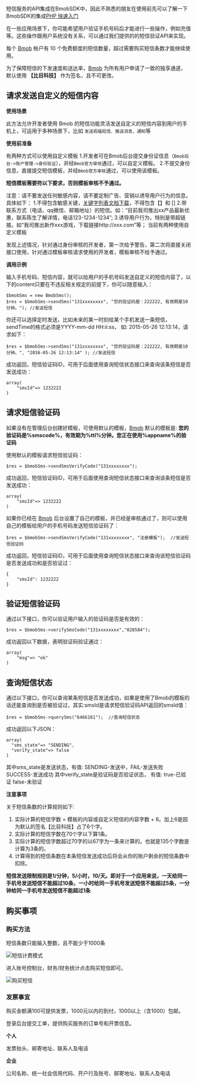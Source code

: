 短信服务的API集成在BmobSDK中，因此不熟悉的朋友在使用前先可以了解一下BmobSDK的集成[PHP 快速入门](http://docs.bmob.cn/data/PHP/a_faststart/doc/index.html)

在一些应用场景下，你可能希望用户验证手机号码后才能进行一些操作，例如充值等。这些操作跟用户系统没有关系，可以通过我们提供的的短信验证API来实现。

每个 [Bmob](http://www.bmob.cn/ "Bmob移动后端云服务平台") 帐户有 10 个免费额度的短信数量，超过需要购买短信条数才能继续使用。

为了保障短信的下发速度和送达率，[Bmob](http://www.bmob.cn/ "Bmob移动后端云服务平台") 为所有用户申请了一致的独享通道，默认使用 **【比目科技】** 作为签名，且不可更改。

## 请求发送自定义的短信内容

**使用场景**

 此方法允许开发者使用 Bmob 的短信功能灵活发送自定义的短信内容到用户的手机上，可运用于多种场景下，比如 `发送祝福短信、推送消息、通知`等


**使用前准备**

有两种方式可以使用自定义模板
1.开发者可在Bmob后台提交身份证信息（`Bmob后台->账户管理->身份验证`），并经`Bmob官方审核`通过，可以自定义模板。
2.不提交身份信息，直接提交短信模板，并经`Bmob官方审核`通过，可以使用该模板。

**短信模板需要符以下要求，否则模板审核不予通过。**

注意：请不要发送任何敏感内容，请不要定制广告、营销以诱导用户行为的信息。具体如下：
1.不得包含敏感关键，[关键字列表文档下载](https://github.com/bmob/bmob-public-docs)，不得包含【】和 [] 
2.带联系方式（电话、qq微信、邮箱地址）的短信。如：“目前我司推出xx产品最新优惠，联系陈生了解详情，电话123-1234-1234”;
3.诱导用户行为，特别是带超链接。如“我司推出新作xxx游戏，下载链接http://xxx.com”等；
当前有两种使用自定义模板

发现上述情况，针对通过身份审核的开发者，第一次给予警告，第二次将直接关闭接口使用，针对通过模板审核请求使用的开发者，模板审核不给予通过。

**调用示例**


输入手机号码、短信内容，就可以给用户的手机号码发送自定义的短信内容了，以下的content只要在不违反相关规定的前提下，你可以随意输入：
```
$bmobSms = new BmobSms();
$res = $bmobSms->sendSms("131xxxxxxxx", "您的验证码是：222222, 有效期是10分钟。"); //发送短信
```

你还可以选择定时发送，比如未来的某一时刻给某个手机发送一条短信，sendTime的格式必须是YYYY-mm-dd HH:ii:ss， 如: 2015-05-26 12:13:14，请求如下：
```
$res = $bmobSms->sendSms("131xxxxxxxx", "您的验证码是：222222, 有效期是10分钟。", "2016-05-26 12:13:14" ); //发送短信

```

成功返回，短信验证码ID，可用于后面使用查询短信状态接口来查询该条短信是否发送成功：
```
array(
	"smsId"=> 1232222
)
```

## 请求短信验证码
如果没有在管理后台创建好模板，可使用默认的模板，[Bmob](http://www.bmob.cn/ "Bmob移动后端云服务平台") 默认的模板是: **您的验证码是%smscode%，有效期为%ttl%分钟。您正在使用%appname%的验证码**

使用默认的模板请求短信验证码：
```
$res = $bmobSms->sendSmsVerifyCode("131xxxxxxxx"); 
```

成功返回，短信验证码ID，可用于后面使用查询短信状态接口来查询该条短信是否发送成功：
```
array(
	"smsId"=> 1232222
)
```

如果你已经在 [Bmob](http://www.bmob.cn/ "Bmob移动后端云服务平台") 后台设置了自己的模板，并已经是审核通过了，则可以使用自己的模板给用户的手机号码发送短信验证码了：
```
$res = $bmobSms->sendSmsVerifyCode("131xxxxxxxx", "注册模板");  //发送短信验证码
```

成功返回，短信验证码ID，可用于后面使用查询短信状态接口来查询该短信验证码是否发送成功和是否验证过：
```
{
	"smsId": 1232222
}
```


## 验证短信验证码

通过以下接口，你可以验证用户输入的验证码是否是有效的：
```
$res = $bmobSms->verifySmsCode("131xxxxxxxx","028584"); 
```

成功返回以下数据，表明验证码验证通过：
```
array(
	"msg"=> "ok"
)
```

## 查询短信状态

通过以下接口，你可以查询某条短信是否发送成功，如果是使用了Bmob的模板的话还能查询到是否被验证过，其实:smsId是请求短信验证码API返回的smsId值：
```
$res = $bmobSms->querySms("6466181");  //查询短信状态

```
成功返回以下JSON：
```
array(
  "sms_state"=> "SENDING", 
  "verify_state"=> false
)
```
其中sms_state是发送状态，有值: SENDING-发送中，FAIL-发送失败 SUCCESS-发送成功
其中verify_state是验证码是否验证状态， 有值: true-已验证 false-未验证

**注意事项**

关于短信条数的计算规则如下:

1. 实际计算的短信字数 = 模板的内容或自定义短信的内容字数 + 6。加上6是因为默认的签名【比目科技】占了6个字。
2. 实际计算的短信字数在70个字以下算1条。
3. 实际计算的短信字数超过70字的以67字为一条来计算的。也就是135个字数是计算为3条的。
4. 计算得到的短信条数在本条短信发送成功后将会从你的账户剩余的短信条数中扣除。

**短信发送限制规则是1/分钟，5/小时，10/天。即对于一个应用来说，一天给同一手机号发送短信不能超过10条，一小时给同一手机号发送短信不能超过5条，一分钟给同一手机号发送短信不能超过1条**


## 购买事项

### 购买方法

短信条数只能输入整数，且不能少于1000条

![短信计费模式][1]

进入账号控制台，财务/财务统计点击购买短信即可。

![购买短信][2]

### 发票事宜

购买金额满100可提供发票，1000元以内的到付，1000以上（含1000）包邮。

登录后台提交工单，提供购买服务的订单号和开票信息。

**个人**

发票抬头、邮寄地址、联系人及电话

**企业**

公司名称、统一社会信用代码、开户行及账号、邮寄地址、联系人及电话


  [1]: http://bmob-file-service-t.b0.upaiyun.com/Doc_File/jfms.png
  [2]: http://bmob-file-service-t.b0.upaiyun.com/Doc_File/14703632600603.jpg
